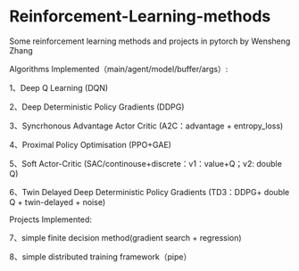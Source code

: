 # Reinforcement-Learning-methods
Some reinforcement learning methods and projects in pytorch by Wensheng Zhang

Algorithms Implemented（main/agent/model/buffer/args）:

1、Deep Q Learning (DQN) 

2、Deep Deterministic Policy Gradients (DDPG) 

3、Syncrhonous Advantage Actor Critic (A2C：advantage + entropy_loss) 

4、Proximal Policy Optimisation (PPO+GAE)

5、Soft Actor-Critic (SAC/continouse+discrete：v1：value+Q；v2: double Q)

6、Twin Delayed Deep Deterministic Policy Gradients (TD3：DDPG+ double Q + twin-delayed + noise)

Projects Implemented:

7、simple finite decision method(gradient search + regression)

8、simple distributed training framework（pipe）
